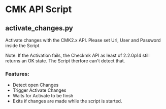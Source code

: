# CMK API Script


## activate_changes.py
Activate changes with the CMK2.x API. Please set Url, User and Password inside the Script

Note: If the Activation fails, the Checkmk API as least of 2.2.0p14 still returns an OK state.
The Script therfore can't detect that.
### Features:
- Detect open Changes
- Trigger Activate Changes
- Waits for Activate to be finsh
- Exits if changes are made while the script is started.
